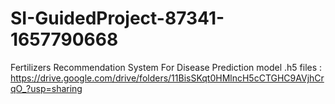 # SI-GuidedProject-87341-1657790668
Fertilizers Recommendation System For Disease Prediction
model .h5 files : https://drive.google.com/drive/folders/11BisSKqt0HMlncH5cCTGHC9AVjhCrqO_?usp=sharing
